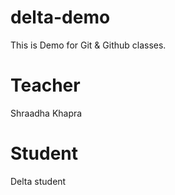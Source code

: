 # delta-demo
This is Demo for Git &amp; Github classes.

# Teacher
Shraadha Khapra

# Student
Delta student
